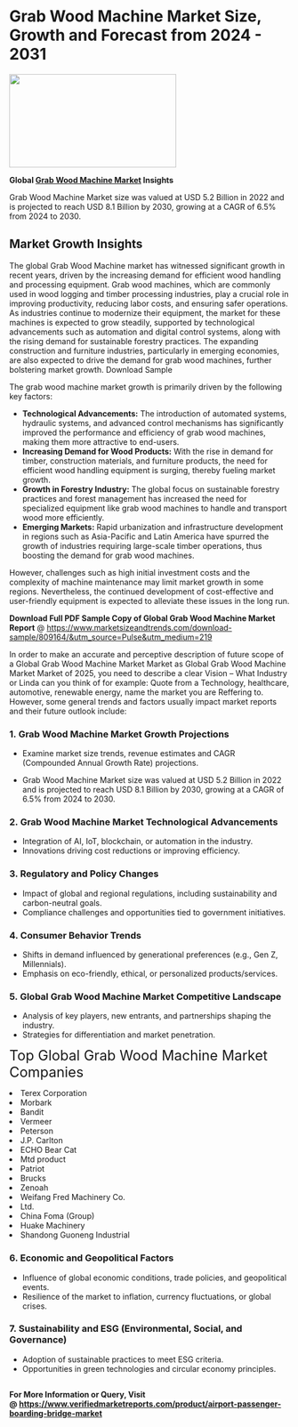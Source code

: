 <H1>Grab Wood Machine Market Size, Growth and Forecast from 2024 - 2031</H1><img class="aligncenter size-medium wp-image-584254" src="https://thirdeyenews.in/wp-content/uploads/2024/09/Global-Market-Research-300x168.jpeg" alt="" width="300" height="168" /><p><strong>Global&nbsp;<a href="https://www.marketsizeandtrends.com/download-sample/809164/&amp;utm_source=Pulse&amp;utm_medium=219">Grab Wood Machine Market</a> Insights</strong></p><p>Grab Wood Machine Market size was valued at USD 5.2 Billion in 2022 and is projected to reach USD 8.1 Billion by 2030, growing at a CAGR of 6.5% from 2024 to 2030.</p><p><h2>Market Growth Insights</h2> <p>The global Grab Wood Machine market has witnessed significant growth in recent years, driven by the increasing demand for efficient wood handling and processing equipment. Grab wood machines, which are commonly used in wood logging and timber processing industries, play a crucial role in improving productivity, reducing labor costs, and ensuring safer operations. As industries continue to modernize their equipment, the market for these machines is expected to grow steadily, supported by technological advancements such as automation and digital control systems, along with the rising demand for sustainable forestry practices. The expanding construction and furniture industries, particularly in emerging economies, are also expected to drive the demand for grab wood machines, further bolstering market growth. Download Sample</p> <p>The grab wood machine market growth is primarily driven by the following key factors:</p> <ul> <li><strong>Technological Advancements:</strong> The introduction of automated systems, hydraulic systems, and advanced control mechanisms has significantly improved the performance and efficiency of grab wood machines, making them more attractive to end-users.</li> <li><strong>Increasing Demand for Wood Products:</strong> With the rise in demand for timber, construction materials, and furniture products, the need for efficient wood handling equipment is surging, thereby fueling market growth.</li> <li><strong>Growth in Forestry Industry:</strong> The global focus on sustainable forestry practices and forest management has increased the need for specialized equipment like grab wood machines to handle and transport wood more efficiently.</li> <li><strong>Emerging Markets:</strong> Rapid urbanization and infrastructure development in regions such as Asia-Pacific and Latin America have spurred the growth of industries requiring large-scale timber operations, thus boosting the demand for grab wood machines.</li> </ul> <p>However, challenges such as high initial investment costs and the complexity of machine maintenance may limit market growth in some regions. Nevertheless, the continued development of cost-effective and user-friendly equipment is expected to alleviate these issues in the long run.</p> <p></p><p><span class=""><strong>Download Full PDF Sample Copy of Global Grab Wood Machine Market Report</strong> @ <a href="https://www.marketsizeandtrends.com/download-sample/809164/&amp;utm_source=Pulse&amp;utm_medium=219" target="_blank">https://www.marketsizeandtrends.com/download-sample/809164/&amp;utm_source=Pulse&amp;utm_medium=219</a></span></p><p>In order to make an accurate and perceptive description of future scope of a Global&nbsp;Grab Wood Machine Market Market as Global&nbsp;Grab Wood Machine Market Market of 2025, you need to describe a clear Vision &ndash; What Industry or Linda can you think of for example: Quote from a Technology, healthcare, automotive, renewable energy, name the market you are Reffering to. However, some general trends and factors usually impact market reports and their future outlook include:</p><h3>1.&nbsp;<strong>Grab Wood Machine Market Growth Projections</strong></h3><ul><li>Examine market size trends, revenue estimates and CAGR (Compounded Annual Growth Rate) projections.</li><li><p>Grab Wood Machine Market size was valued at USD 5.2 Billion in 2022 and is projected to reach USD 8.1 Billion by 2030, growing at a CAGR of 6.5% from 2024 to 2030.</p></li></ul><h3>2.&nbsp;<strong>Grab Wood Machine Market Technological Advancements</strong></h3><ul><li>Integration of AI, IoT, blockchain, or automation in the industry.</li><li>Innovations driving cost reductions or improving efficiency.</li></ul><h3>3.&nbsp;<strong>Regulatory and Policy Changes</strong></h3><ul><li>Impact of global and regional regulations, including sustainability and carbon-neutral goals.</li><li>Compliance challenges and opportunities tied to government initiatives.</li></ul><h3>4.&nbsp;<strong>Consumer Behavior Trends</strong></h3><ul><li>Shifts in demand influenced by generational preferences (e.g., Gen Z, Millennials).</li><li>Emphasis on eco-friendly, ethical, or personalized products/services.</li></ul><h3>5.&nbsp;<strong>Global Grab Wood Machine Market Competitive Landscape</strong></h3><ul><li>Analysis of key players, new entrants, and partnerships shaping the industry.</li><li>Strategies for differentiation and market penetration.</li></ul><p data-pm-slice="1 1 []"><span style="color: inherit; font-family: inherit; font-size: 25px;">Top Global Grab Wood Machine Market Companies</span></p><div class="" data-test-id=""><p><li>Terex Corporation</li><li> Morbark</li><li> Bandit</li><li> Vermeer</li><li> Peterson</li><li> J.P. Carlton</li><li> ECHO Bear Cat</li><li> Mtd product</li><li> Patriot</li><li> Brucks</li><li> Zenoah</li><li> Weifang Fred Machinery Co.</li><li> Ltd.</li><li> China Foma (Group)</li><li> Huake Machinery</li><li> Shandong Guoneng Industrial</li></p></div><h3>6.&nbsp;<strong>Economic and Geopolitical Factors</strong></h3><ul><li>Influence of global economic conditions, trade policies, and geopolitical events.</li><li>Resilience of the market to inflation, currency fluctuations, or global crises.</li></ul><h3>7.&nbsp;<strong>Sustainability and ESG (Environmental, Social, and Governance)</strong></h3><ul><li>Adoption of sustainable practices to meet ESG criteria.</li><li>Opportunities in green technologies and circular economy principles.</li></ul><h2><strong style="font-size: 14px;">For More Information or Query, Visit @&nbsp;</strong><a style="background-color: #ffffff; font-size: 14px;" href="https://www.marketsizeandtrends.com/report/grab-wood-machine-market/" target="_blank">https://www.verifiedmarketreports.com/product/airport-passenger-boarding-bridge-market</a></h2>
